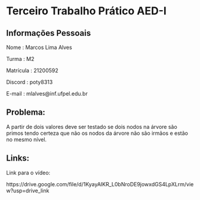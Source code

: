 # Terceiro Trabalho Prático AED-I
## Informações Pessoais
<p> Nome        : Marcos Lima Alves</p> 
<p> Turma       : M2 </p>
<p> Matrícula   : 21200592</p>
<p> Discord     : poty8313</p> 
<p> E-mail      : mlalves@inf.ufpel.edu.br</p> 

## Problema:
<p>A partir de dois valores deve ser testado se dois nodos na árvore são primos tendo certeza que não os nodos da árvore não são irmãos e estão no mesmo nível.</p>

## Links:
<p>Link para o vídeo:</p>
<p>https://drive.google.com/file/d/1KyayAIKR_L0bNroDE9jowxdGS4LpXLrm/view?usp=drive_link</p>
